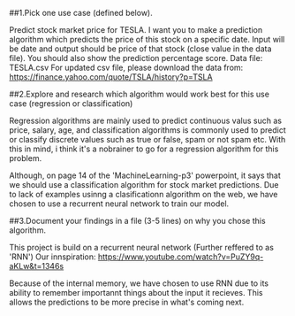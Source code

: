 ##1.Pick one use case (defined below).

Predict stock market price for TESLA. I want you to make a prediction algorithm which predicts the price of this stock on a    specific date. Input will be date and output should be price of that stock (close value in the data file). You should also show the  prediction percentage score. Data file: TESLA.csv For updated csv file, please download the data from: https://finance.yahoo.com/quote/TSLA/history?p=TSLA

##2.Explore and research which algorithm would work best for this use case (regression or classification)

Regression algorithms are mainly used to predict continuous valus such as price, salary, age, and classification algorithms is commonly used to  predict or classify discrete values such as true or false,  spam or not spam etc.
With this in mind, i think it's a nobrainer to go for a regression algorithm for this problem. 

Although, on page 14 of the 'MachineLearning-p3' powerpoint, it says that we should use a classification algorithm for stock market predictions. Due to lack of examples usinng a clasificationn algorithm on the web, we have chosen to use a recurrent neural network to train our model. 


##3.Document your findings in a file (3-5 lines) on why you chose this algorithm.

This project is build on a recurrent neural network (Further reffered to as 'RNN')
Our innspiration: https://www.youtube.com/watch?v=PuZY9q-aKLw&t=1346s

Because of the internal memory, we have chosen to use RNN due to its ability to remember importannt things about the input it recieves. 
This allows the predictions to be more precise in what's coming next. 
